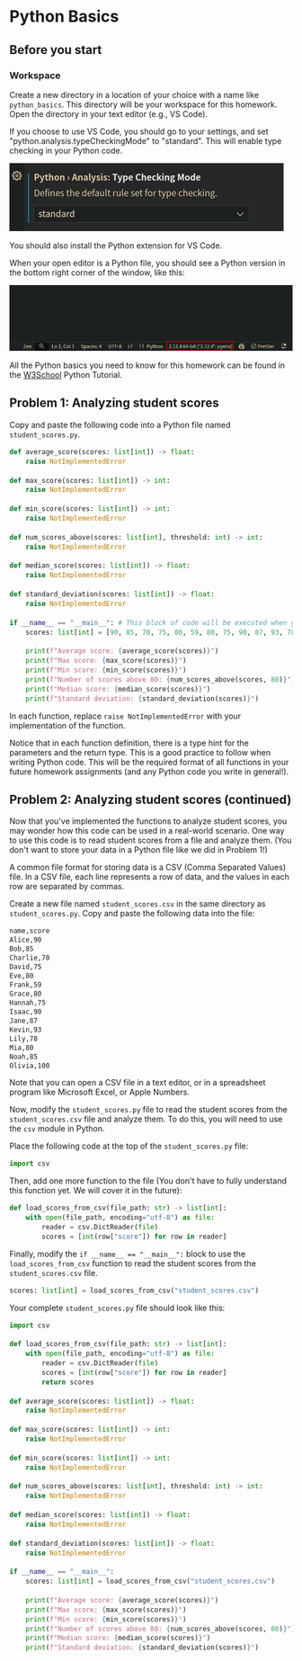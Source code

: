 # Python Basics

## Before you start

### Workspace

Create a new directory in a location of your choice with a name like `python_basics`.
This directory will be your workspace for this homework.
Open the directory in your text editor (e.g., VS Code).

If you choose to use VS Code, you should go to your settings, and set "python.analysis.typeCheckingMode" to "standard". This will enable type checking in your Python code.

![Type checking](assets/type_checking.png)

You should also install the Python extension for VS Code.

When your open editor is a Python file, you should see a Python version in the bottom right corner of the window, like this:

![Python version](assets/python.png)

All the Python basics you need to know for this homework can be found in the [W3School](https://www.w3schools.com/python/default.asp) Python Tutorial.

## Problem 1: Analyzing student scores

Copy and paste the following code into a Python file named `student_scores.py`.

```python
def average_score(scores: list[int]) -> float:
    raise NotImplementedError

def max_score(scores: list[int]) -> int:
    raise NotImplementedError

def min_score(scores: list[int]) -> int:
    raise NotImplementedError

def num_scores_above(scores: list[int], threshold: int) -> int:
    raise NotImplementedError

def median_score(scores: list[int]) -> float:
    raise NotImplementedError

def standard_deviation(scores: list[int]) -> float:
    raise NotImplementedError

if __name__ == "__main__": # This block of code will be executed when you run the file
    scores: list[int] = [90, 85, 70, 75, 80, 59, 80, 75, 90, 87, 93, 78, 80, 85, 100]

    print(f"Average score: {average_score(scores)}")
    print(f"Max score: {max_score(scores)}")
    print(f"Min score: {min_score(scores)}")
    print(f"Number of scores above 80: {num_scores_above(scores, 80)}")
    print(f"Median score: {median_score(scores)}")
    print(f"Standard deviation: {standard_deviation(scores)}")
```

In each function, replace `raise NotImplementedError` with your implementation of the function.

Notice that in each function definition, there is a type hint for the parameters and the return type. This is a good practice to follow when writing Python code. This will be the required format of all functions in your future homework assignments (and any Python code you write in general!).

## Problem 2: Analyzing student scores (continued)

Now that you've implemented the functions to analyze student scores, you may wonder how this code can be used in a real-world scenario. One way to use this code is to read student scores from a file and analyze them. (You don't want to store your data in a Python file like we did in Problem 1!)

A common file format for storing data is a CSV (Comma Separated Values) file. In a CSV file, each line represents a row of data, and the values in each row are separated by commas.

Create a new file named `student_scores.csv` in the same directory as `student_scores.py`. Copy and paste the following data into the file:

```csv
name,score
Alice,90
Bob,85
Charlie,70
David,75
Eve,80
Frank,59
Grace,80
Hannah,75
Isaac,90
Jane,87
Kevin,93
Lily,78
Mia,80
Noah,85
Olivia,100
```

Note that you can open a CSV file in a text editor, or in a spreadsheet program like Microsoft Excel, or Apple Numbers.

Now, modify the `student_scores.py` file to read the student scores from the `student_scores.csv` file and analyze them. To do this, you will need to use the `csv` module in Python.

Place the following code at the top of the `student_scores.py` file:

```python
import csv
```

Then, add one more function to the file (You don't have to fully understand this function yet. We will cover it in the future):

```python
def load_scores_from_csv(file_path: str) -> list[int]:
    with open(file_path, encoding="utf-8") as file:
        reader = csv.DictReader(file)
        scores = [int(row["score"]) for row in reader]
```

Finally, modify the `if __name__ == "__main__":` block to use the `load_scores_from_csv` function to read the student scores from the `student_scores.csv` file.

```python
scores: list[int] = load_scores_from_csv("student_scores.csv")
```

Your complete `student_scores.py` file should look like this:

```python
import csv

def load_scores_from_csv(file_path: str) -> list[int]:
    with open(file_path, encoding="utf-8") as file:
        reader = csv.DictReader(file)
        scores = [int(row["score"]) for row in reader]
        return scores

def average_score(scores: list[int]) -> float:
    raise NotImplementedError

def max_score(scores: list[int]) -> int:
    raise NotImplementedError

def min_score(scores: list[int]) -> int:
    raise NotImplementedError

def num_scores_above(scores: list[int], threshold: int) -> int:
    raise NotImplementedError

def median_score(scores: list[int]) -> float:
    raise NotImplementedError

def standard_deviation(scores: list[int]) -> float:
    raise NotImplementedError

if __name__ == "__main__":
    scores: list[int] = load_scores_from_csv("student_scores.csv")

    print(f"Average score: {average_score(scores)}")
    print(f"Max score: {max_score(scores)}")
    print(f"Min score: {min_score(scores)}")
    print(f"Number of scores above 80: {num_scores_above(scores, 80)}")
    print(f"Median score: {median_score(scores)}")
    print(f"Standard deviation: {standard_deviation(scores)}")
```
